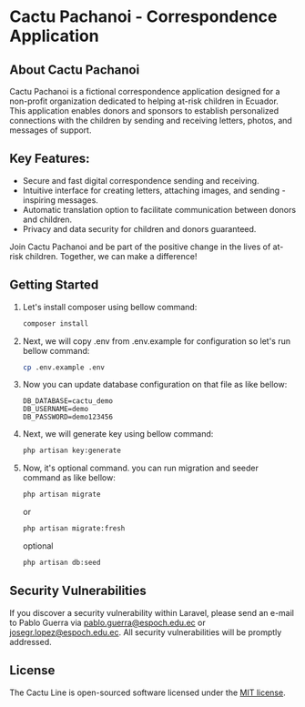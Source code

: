 # Cactu Pachanoi - Correspondence Application

## About Cactu Pachanoi

Cactu Pachanoi is a fictional correspondence application designed for a non-profit organization dedicated to helping at-risk children in Ecuador. This application enables donors and sponsors to establish personalized connections with the children by sending and receiving letters, photos, and messages of support.

## Key Features:

-   Secure and fast digital correspondence sending and receiving.
-   Intuitive interface for creating letters, attaching images, and sending - inspiring messages.
-   Automatic translation option to facilitate communication between donors and children.
-   Privacy and data security for children and donors guaranteed.

Join Cactu Pachanoi and be part of the positive change in the lives of at-risk children. Together, we can make a difference!

## Getting Started

1. Let's install composer using bellow command:
    ```sh
    composer install
    ```
2. Next, we will copy .env from .env.example for configuration so let's run bellow command:

    ```sh
    cp .env.example .env
    ```

3. Now you can update database configuration on that file as like bellow:

    ```.env
    DB_DATABASE=cactu_demo
    DB_USERNAME=demo
    DB_PASSWORD=demo123456
    ```

4. Next, we will generate key using bellow command:

    ```sh
    php artisan key:generate
    ```

5. Now, it's optional command. you can run migration and seeder command as like bellow:
    ```sh
    php artisan migrate
    ```
    or
    ```sh
    php artisan migrate:fresh
    ```
    optional
    ```sh
    php artisan db:seed
    ```

## Security Vulnerabilities

If you discover a security vulnerability within Laravel, please send an e-mail to Pablo Guerra via [pablo.guerra@espoch.edu.ec](mailto:pablo.guerra@espoch.edu.ec) or [josegr.lopez@espoch.edu.ec](mailto:josegr.lopez@espoch.edu.ec). All security vulnerabilities will be promptly addressed.

## License

The Cactu Line is open-sourced software licensed under the [MIT license](https://opensource.org/licenses/MIT).
